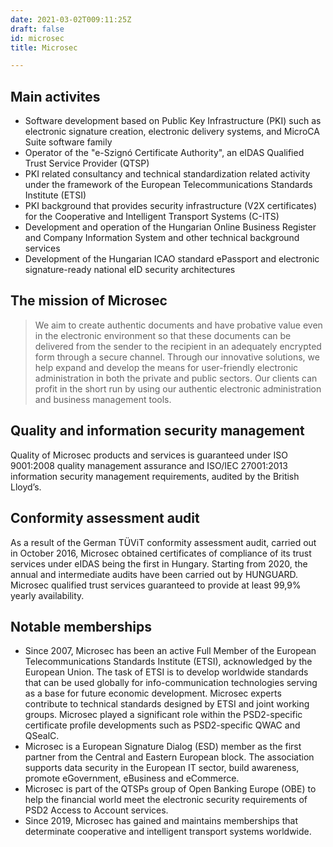 ```yaml
---
date: 2021-03-02T009:11:25Z
draft: false
id: microsec
title: Microsec

---
```


## Main activites 
- Software development based on Public Key Infrastructure (PKI) such as electronic signature creation, electronic delivery systems, and MicroCA Suite software family 
- Operator of the "e-Szignó Certificate Authority", an eIDAS Qualified Trust Service Provider (QTSP) 
- PKI related consultancy and technical standardization related activity under the framework of the European Telecommunications Standards Institute (ETSI) 
- PKI background that provides security infrastructure (V2X certificates) for the Cooperative and Intelligent Transport Systems (C-ITS) 
- Development and operation of the Hungarian Online Business Register and Company Information System and other technical background services 
- Development of the Hungarian ICAO standard ePassport and electronic signature-ready national eID security architectures 



## The mission of Microsec

> We aim to create authentic documents and have probative value even in the electronic environment so that these documents can be delivered from the sender to the recipient in an adequately encrypted form through a secure channel. Through our innovative solutions, we help expand and develop the means for user-friendly electronic administration in both the private and public sectors. Our clients can profit in the short run by using our authentic electronic administration and business management tools. 


## Quality and information security management 

Quality of Microsec products and services is guaranteed under ISO 9001:2008 quality management assurance and ISO/IEC 27001:2013 information security management requirements, audited by the British Lloyd’s. 


## Conformity assessment audit 
As a result of the German TÜViT conformity assessment audit, carried out in October 2016, Microsec obtained certificates of compliance of its trust services under eIDAS being the first in Hungary. Starting from 2020, the annual and intermediate audits have been carried out by HUNGUARD. Microsec qualified trust services guaranteed to provide at least 99,9% yearly availability. 


## Notable memberships  
- Since 2007, Microsec has been an active Full Member of the European Telecommunications Standards Institute (ETSI), acknowledged by the European Union. The task of ETSI is to develop worldwide standards that can be used globally for info-communication technologies serving as a base for future economic development. Microsec experts contribute to technical standards designed by ETSI and joint working groups. Microsec played a significant role within the PSD2-specific certificate profile developments such as PSD2-specific QWAC and QSealC. 
- Microsec is a European Signature Dialog (ESD) member as the first partner from the Central and Eastern European block. The association supports data security in the European IT sector, build awareness, promote eGovernment, eBusiness and eCommerce. 
- Microsec is part of the QTSPs group of Open Banking Europe (OBE) to help the financial world meet the electronic security requirements of PSD2 Access to Account services. 
- Since 2019, Microsec has gained and maintains memberships that determinate cooperative and intelligent transport systems worldwide. 
